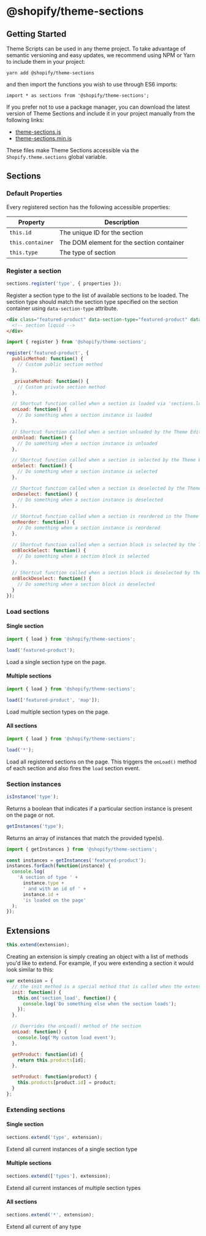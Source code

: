 # @shopify/theme-sections

## Getting Started

Theme Scripts can be used in any theme project. To take advantage of semantic versioning and easy updates, we recommend using NPM or Yarn to include them in your project:

```
yarn add @shopify/theme-sections
```

and then import the functions you wish to use through ES6 imports:

```
import * as sections from '@shopify/theme-sections';
```

If you prefer not to use a package manager, you can download the latest version of Theme Sections and include it in your project manually from the following links:

- [theme-sections.js](http://unpkg.com/@shopify/theme-sections@latest/dist/theme-sections.js)
- [theme-sections.min.js](http://unpkg.com/@shopify/theme-sections@latest/dist/theme-sections.min.js)

These files make Theme Sections accessible via the `Shopify.theme.sections` global variable.

## Sections

### Default Properties

Every registered section has the following accessible properties:

| Property         | Description                               |
| ---------------- | ----------------------------------------- |
| `this.id`        | The unique ID for the section             |
| `this.container` | The DOM element for the section container |
| `this.type`      | The type of section                       |

### Register a section

```js
sections.register('type', { properties });
```

Register a section type to the list of available sections to be loaded. The section type should match the section type specified on the section container using `data-section-type` attribute.

```html
<div class="featured-product" data-section-type="featured-product" data-section-id="{{ section.id }}">
  <!-- section liquid -->
</div>
```

```js
import { register } from '@shopify/theme-sections';

register('featured-product', {
  publicMethod: function() {
    // Custom public section method
  },

  _privateMethod: function() {
    // Custom private section method
  },

  // Shortcut function called when a section is loaded via 'sections.load()' or by the Theme Editor 'shopify:section:load' event.
  onLoad: function() {
    // Do something when a section instance is loaded
  },

  // Shortcut function called when a section unloaded by the Theme Editor 'shopify:section:unload' event.
  onUnload: function() {
    // Do something when a section instance is unloaded
  },

  // Shortcut function called when a section is selected by the Theme Editor 'shopify:section:select' event.
  onSelect: function() {
    // Do something when a section instance is selected
  },

  // Shortcut function called when a section is deselected by the Theme Editor 'shopify:section:deselect' event.
  onDeselect: function() {
    // Do something when a section instance is deselected
  },

  // Shortcut function called when a section is reordered in the Theme Editor 'shopify:section:reorder' event.
  onReorder: function() {
    // Do something when a section instance is reordered
  },

  // Shortcut function called when a section block is selected by the Theme Editor 'shopify:block:select' event.
  onBlockSelect: function() {
    // Do something when a section block is selected
  },

  // Shortcut function called when a section block is deselected by the Theme Editor 'shopify:block:deselect' event.
  onBlockDeselect: function() {
    // Do something when a section block is deselected
  }
});
```

### Load sections

#### Single section

```js
import { load } from '@shopify/theme-sections';

load('featured-product');
```

Load a single section type on the page.

#### Multiple sections

```js
import { load } from '@shopify/theme-sections';

load(['featured-product', 'map']);
```

Load multiple section types on the page.

#### All sections

```js
import { load } from '@shopify/theme-sections';

load('*');
```

Load all registered sections on the page. This triggers the `onLoad()` method of each section and also fires the `load` section event.

### Section instances

```js
isInstance('type');
```

Returns a boolean that indicates if a particular section instance is present on
the page or not.

```js
getInstances('type');
```

Returns an array of instances that match the provided type(s).

```js
import { getInstances } from '@shopify/theme-sections';

const instances = getInstances('featured-product');
instances.forEach(function(instance) {
  console.log(
    'A section of type ' +
      instance.type +
      ' and with an id of ' +
      instance.id +
      'is loaded on the page'
  );
});
```

## Extensions

```js
this.extend(extension);
```

Creating an extension is simply creating an object with a list of methods you'd like to extend. For example, if you were extending a section it would look similar to this:

```js
var extension = {
  // the init method is a special method that is called when the extension is loaded. It is not available for the section to use.
  init: function() {
    this.on('section_load', function() {
      console.log('Do something else when the section loads');
    });
  },

  // Overrides the onLoad() method of the section
  onLoad: function() {
    console.log('My custom load event');
  },

  getProduct: function(id) {
    return this.products[id];
  },

  setProduct: function(product) {
    this.products[product.id] = product;
  }
};
```

### Extending sections

#### Single section

```js
sections.extend('type', extension);
```

Extend all current instances of a single section type

#### Multiple sections

```js
sections.extend(['types'], extension);
```

Extend all current instances of multiple section types

#### All sections

```js
sections.extend('*', extension);
```

Extend all current of any type
